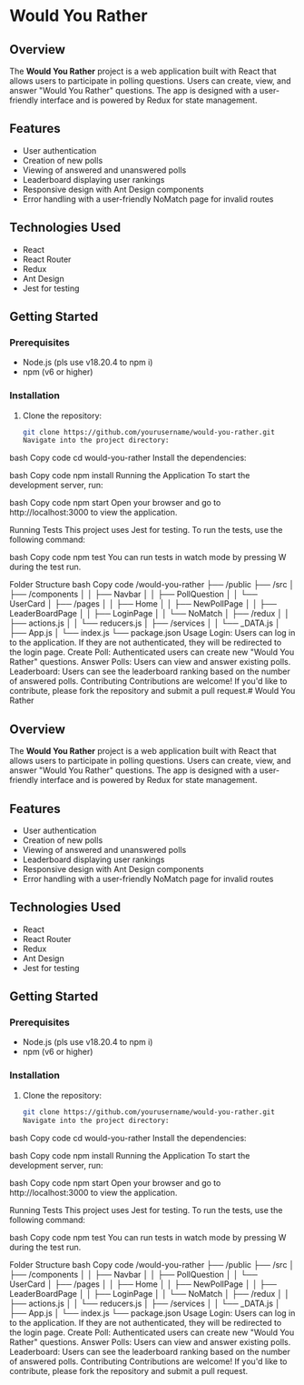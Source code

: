 # Would You Rather

## Overview

The **Would You Rather** project is a web application built with React that allows users to participate in polling questions. Users can create, view, and answer "Would You Rather" questions. The app is designed with a user-friendly interface and is powered by Redux for state management.

## Features

- User authentication
- Creation of new polls
- Viewing of answered and unanswered polls
- Leaderboard displaying user rankings
- Responsive design with Ant Design components
- Error handling with a user-friendly NoMatch page for invalid routes

## Technologies Used

- React
- React Router
- Redux
- Ant Design
- Jest for testing

## Getting Started

### Prerequisites

- Node.js (pls use v18.20.4 to npm i)
- npm (v6 or higher)

### Installation

1. Clone the repository:

   ```bash
   git clone https://github.com/yourusername/would-you-rather.git
   Navigate into the project directory:
   ```

bash
Copy code
cd would-you-rather
Install the dependencies:

bash
Copy code
npm install
Running the Application
To start the development server, run:

bash
Copy code
npm start
Open your browser and go to http://localhost:3000 to view the application.

Running Tests
This project uses Jest for testing. To run the tests, use the following command:

bash
Copy code
npm test
You can run tests in watch mode by pressing W during the test run.

Folder Structure
bash
Copy code
/would-you-rather
├── /public
├── /src
│ ├── /components
│ │ ├── Navbar
│ │ ├── PollQuestion
│ │ └── UserCard
│ ├── /pages
│ │ ├── Home
│ │ ├── NewPollPage
│ │ ├── LeaderBoardPage
│ │ ├── LoginPage
│ │ └── NoMatch
│ ├── /redux
│ │ ├── actions.js
│ │ └── reducers.js
│ ├── /services
│ │ └── \_DATA.js
│ ├── App.js
│ └── index.js
└── package.json
Usage
Login: Users can log in to the application. If they are not authenticated, they will be redirected to the login page.
Create Poll: Authenticated users can create new "Would You Rather" questions.
Answer Polls: Users can view and answer existing polls.
Leaderboard: Users can see the leaderboard ranking based on the number of answered polls.
Contributing
Contributions are welcome! If you'd like to contribute, please fork the repository and submit a pull request.# Would You Rather

## Overview

The **Would You Rather** project is a web application built with React that allows users to participate in polling questions. Users can create, view, and answer "Would You Rather" questions. The app is designed with a user-friendly interface and is powered by Redux for state management.

## Features

- User authentication
- Creation of new polls
- Viewing of answered and unanswered polls
- Leaderboard displaying user rankings
- Responsive design with Ant Design components
- Error handling with a user-friendly NoMatch page for invalid routes

## Technologies Used

- React
- React Router
- Redux
- Ant Design
- Jest for testing

## Getting Started

### Prerequisites

- Node.js (pls use v18.20.4 to npm i)
- npm (v6 or higher)

### Installation

1. Clone the repository:

   ```bash
   git clone https://github.com/yourusername/would-you-rather.git
   Navigate into the project directory:
   ```

bash
Copy code
cd would-you-rather
Install the dependencies:

bash
Copy code
npm install
Running the Application
To start the development server, run:

bash
Copy code
npm start
Open your browser and go to http://localhost:3000 to view the application.

Running Tests
This project uses Jest for testing. To run the tests, use the following command:

bash
Copy code
npm test
You can run tests in watch mode by pressing W during the test run.

Folder Structure
bash
Copy code
/would-you-rather
├── /public
├── /src
│ ├── /components
│ │ ├── Navbar
│ │ ├── PollQuestion
│ │ └── UserCard
│ ├── /pages
│ │ ├── Home
│ │ ├── NewPollPage
│ │ ├── LeaderBoardPage
│ │ ├── LoginPage
│ │ └── NoMatch
│ ├── /redux
│ │ ├── actions.js
│ │ └── reducers.js
│ ├── /services
│ │ └── \_DATA.js
│ ├── App.js
│ └── index.js
└── package.json
Usage
Login: Users can log in to the application. If they are not authenticated, they will be redirected to the login page.
Create Poll: Authenticated users can create new "Would You Rather" questions.
Answer Polls: Users can view and answer existing polls.
Leaderboard: Users can see the leaderboard ranking based on the number of answered polls.
Contributing
Contributions are welcome! If you'd like to contribute, please fork the repository and submit a pull request.
